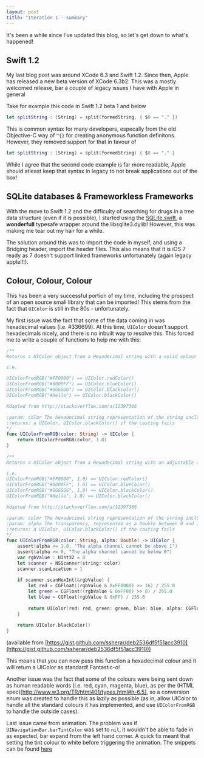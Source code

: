 ```yaml
---
layout: post
title: "Iteration 1 - summary"
---
```


It's been a while since I've updated this blog, so let's get down to what's happened!

## Swift 1.2

My last blog post was around XCode 6.3 and Swift 1.2. Since then, Apple has released a new beta version of XCode 6.3b2. This was a mostly welcomed release, bar a couple of legacy issues I have with Apple in general

Take for example this code in Swift 1.2 beta 1 and below

```swift
let splitString : [String] = split(formedString, { $0 == "." })
```

This is common syntax for many developers, especally from the old Objective-C way of `^{}` for creating anonymous function definitons. However, they removed support for that in favour of 

```swift
let splitString : [String] = split(formedString) { $0 == "." }
```

While I agree that the second code example is far more readable, Apple should atleast keep that syntax in legacy to not break applications out of the box!

## SQLite databases & Frameworkless Frameworks

With the move to Swift 1.2 and the difficulty of searching for drugs in a tree data structure (even if it is possible), I started using the [SQLite.swift](https://github.com/stephencelis/SQLite.swift), a **wonderfull** typesafe wrapper around the libsqlite3.dylib! However, this was making me tear out my hair for a while.

The solution around this was to import the code in myself, and using a Bridging header, import the header files. This also means that it is iOS 7 ready as 7 doesn't support linked frameworks unfortunately (again legacy apple!!!).

## Colour, Colour, Colour


This has been a very successful portion of my time, including the prospect of an open source small library that can be imported! This stems from the fact that `UIColor` is still in the 80s - unfortunately. 

My first issue was the fact that some of the data coming in was hexadecimal values (i.e. #336699). At this time, `UIColor` doesn't support hexadecimals nicely, and there is no inbuilt way to resolve this. This forced me to write a couple of functions to help me with this:

```swift
/**
Returns a UIColor object from a Hexadecimal string with a solid colour

i.e. 

UIColorFromRGB("#FF0000") == UIColor.redColor()
UIColorFromRGB("#0000FF") == UIColor.blueColor()
UIColorFromRGB("#GGGGGG") == UIColor.blackColor()
UIColorFromRGB("#Hello") == UIColor.blackColor()

Adapted from http://stackoverflow.com/a/12397366

:param: color The hexadecimal string representation of the string including the #
:returns: a UIColor, UIColor.blackColor() if the casting fails
*/
func UIColorFromRGB(color: String) -> UIColor {
    return UIColorFromRGB(color, 1.0)
}
 
/**
Returns a UIColor object from a Hexadecimal string with an adjustable alpha channel

i.e.
UIColorFromRGB("#FF0000", 1.0) == UIColor.redColor()
UIColorFromRGB("#0000FF", 1.0) == UIColor.blueColor()
UIColorFromRGB("#GGGGGG", 1.0) == UIColor.blackColor()
UIColorFromRGB("#Hello", 1.0) == UIColor.blackColor()

Adapted from http://stackoverflow.com/a/12397366

:param: color The hexadecimal string representation of the string including the #
:param: alpha The transparency, represented as a Double between 0 and 1
:returns: a UIColor, UIColor.blackColor() if the casting fails
*/
func UIColorFromRGB(color: String, alpha: Double) -> UIColor {
    assert(alpha <= 1.0, "The alpha channel cannot be above 1")
    assert(alpha >= 0, "The alpha channel cannot be below 0")
    var rgbValue : UInt32 = 0
    let scanner = NSScanner(string: color)
    scanner.scanLocation = 1
    
    if scanner.scanHexInt(&rgbValue) {
        let red = CGFloat((rgbValue & 0xFF0000) >> 16) / 255.0
        let green = CGFloat((rgbValue & 0xFF00) >> 8) / 255.0
        let blue = CGFloat(rgbValue & 0xFF) / 255.0
        
        return UIColor(red: red, green: green, blue: blue, alpha: CGFloat(alpha))
    }
    
    return UIColor.blackColor()
}
```

(available from [https://gist.github.com/ssherar/deb2536df5f51acc3910](https://gist.github.com/ssherar/deb2536df5f51acc3910))

This means that you can now pass this function a hexadecimal colour and it will return a UIColor as standard! Fantastic-o!

Another issue was the fact that some of the colours were being sent down as human readable words (i.e. red, cyan, magenta, blue), as per the (HTML spec)[http://www.w3.org/TR/html401/types.html#h-6.5], so a conversion enum was created to handle this as lazily as possible (as in, allow UIColor to handle all the standard colours it has implemented, and use `UIColorFromRGB` to handle the outside cases).

Last issue came from animation. The problem was if `UINavigationBar.barTintColor` was set to `nil`, it wouldn't be able to fade in as expected, bar expand from the left hand corner. A quick fix meant that setting the tint colour to white before triggering the animation. The snippets can be found [here](https://gist.github.com/ssherar/d43a8bd97742a3ff0787)

